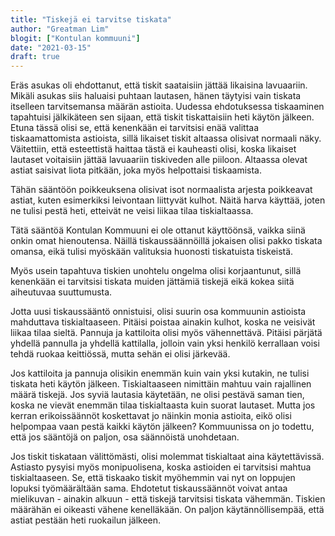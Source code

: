 ```yaml
---
title: "Tiskejä ei tarvitse tiskata"
author: "Greatman Lim"
blogit: ["Kontulan kommuuni"]
date: "2021-03-15"
draft: true
---
```


Eräs asukas oli ehdottanut, että tiskit saataisiin jättää likaisina lavuaariin. Mikäli asukas siis haluaisi puhtaan lautasen, hänen täytyisi vain tiskata itselleen tarvitsemansa määrän astioita. Uudessa ehdotuksessa tiskaaminen tapahtuisi jälkikäteen sen sijaan, että tiskit tiskattaisiin heti käytön jälkeen. Etuna tässä olisi se, että kenenkään ei tarvitsisi enää valittaa tiskaamattomista astioista, sillä likaiset tiskit altaassa olisivat normaali näky. Väitettiin, että esteettistä haittaa tästä ei kauheasti olisi, koska likaiset lautaset voitaisiin jättää lavuaariin tiskiveden alle piiloon. Altaassa olevat astiat saisivat liota pitkään, joka myös helpottaisi tiskaamista.

Tähän sääntöön poikkeuksena olisivat isot normaalista arjesta poikkeavat astiat, kuten esimerkiksi leivontaan liittyvät kulhot. Näitä harva käyttää, joten ne tulisi pestä heti, etteivät ne veisi liikaa tilaa tiskialtaassa.

Tätä sääntöä Kontulan Kommuuni ei ole ottanut käyttöönsä, vaikka siinä onkin omat hienoutensa. Näillä tiskaussäännöillä jokaisen olisi pakko tiskata omansa, eikä tulisi myöskään valituksia huonosti tiskatuista tiskeistä.

Myös usein tapahtuva tiskien unohtelu ongelma olisi korjaantunut, sillä kenenkään ei tarvitsisi tiskata muiden jättämiä tiskejä eikä kokea siitä aiheutuvaa suuttumusta.

Jotta uusi tiskaussääntö onnistuisi, olisi suurin osa kommuunin astioista mahduttava tiskialtaaseen. Pitäisi poistaa ainakin kulhot, koska ne veisivät liikaa tilaa sieltä. Pannuja ja kattiloita olisi myös vähennettävä. Pitäisi pärjätä yhdellä pannulla ja yhdellä kattilalla, jolloin vain yksi henkilö kerrallaan voisi tehdä ruokaa keittiössä, mutta sehän ei olisi järkevää.

Jos kattiloita ja pannuja olisikin enemmän kuin vain yksi kutakin, ne tulisi tiskata heti käytön jälkeen. Tiskialtaaseen nimittäin mahtuu vain rajallinen määrä tiskejä. Jos syviä lautasia käytetään, ne olisi pestävä saman tien, koska ne vievät enemmän tilaa tiskialtaasta kuin suorat lautaset. Mutta jos kerran erikoissäännöt koskettavat jo näinkin monia astioita, eikö olisi helpompaa vaan pestä kaikki käytön jälkeen? Kommuunissa on jo todettu, että jos sääntöjä on paljon, osa säännöistä unohdetaan.

Jos tiskit tiskataan välittömästi, olisi molemmat tiskialtaat aina käytettävissä. Astiasto pysyisi myös monipuolisena, koska astioiden ei tarvitsisi mahtua tiskialtaaseen. Se, että tiskaako tiskit myöhemmin vai nyt on loppujen lopuksi työmäärältään sama. Ehdotetut tiskaussäännöt voivat antaa mielikuvan - ainakin alkuun - että tiskejä tarvitsisi tiskata vähemmän. Tiskien määrähän ei oikeasti vähene kenelläkään. On paljon käytännöllisempää, että astiat pestään heti ruokailun jälkeen.
